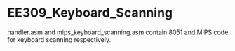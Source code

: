 # EE309_Keyboard_Scanning

handler.asm and mips_keyboard_scanning.asm contain 8051 and MIPS code for keyboard scanning respectively.
